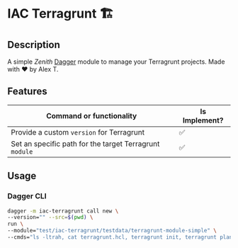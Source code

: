 # IAC Terragrunt 🏗️

## Description

A simple _Zenith_ [Dagger](https://dagger.io) module to manage your Terragrunt projects. Made with ❤️ by Alex T.

## Features

| Command or functionality                                | Is Implement? |
|---------------------------------------------------------|---------------|
| Provide a custom `version` for Terragrunt               | ✅             |
| Set an specific path for the target Terragrunt `module` | ✅             |

## Usage 
### Dagger CLI 
```sh
dagger -m iac-terragrunt call new \
--version="" --src=$(pwd) \
run \
--module="test/iac-terragrunt/testdata/terragrunt-module-simple" \
--cmds="ls -ltrah, cat terragrunt.hcl, terragrunt init, terragrunt plan"
```
